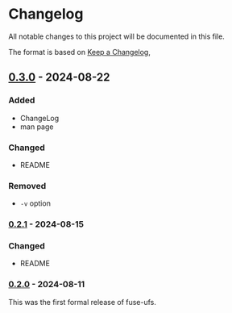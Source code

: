 # Changelog

All notable changes to this project will be documented in this file.

The format is based on [Keep a Changelog](https://keepachangelog.com/en/1.1.0/),

## [0.3.0] - 2024-08-22

### Added

- ChangeLog
- man page

### Changed

- README

### Removed

- `-v` option

### [0.2.1] - 2024-08-15

### Changed

- README

### [0.2.0] - 2024-08-11

This was the first formal release of fuse-ufs.

[0.3.0]: https://github.com/realchonk/fuse-ufs/compare/0.2.1...0.3.0
[0.2.1]: https://github.com/realchonk/fuse-ufs/compare/0.2.0...0.2.1
[0.2.0]: https://github.com/realchonk/fuse-ufs/releases/tag/0.2.0
